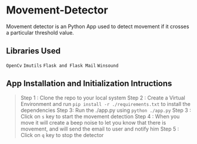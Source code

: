 # Movement-Detector
Movement detector is an Python App used to detect movement if it crosses a particular threshold value.

## Libraries Used
``` OpenCv ```
``` Imutils ```
``` Flask and Flask Mail ```
``` Winsound ```

## App Installation and Initialization Intructions
> Step 1 : Clone the repo to your local system 
> Step 2 : Create a Virtual Environment and run ```pip install -r ./requirements.txt``` to install the dependencies 
> Step 3: Run the ./app.py using ```python ./app.py``` 
> Step 3 : Click on ```s``` key to start the movement detection 
> Step 4 : When you move it will create a beep noise to let you know that there is movement, and will send the email to user and notify him 
> Step 5 : Click on ```q``` key to stop the detector 
